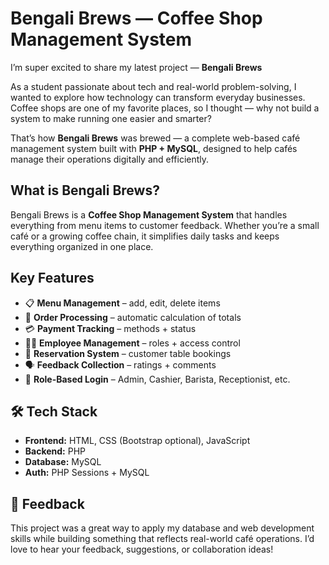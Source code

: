 # Bengali Brews — Coffee Shop Management System

I’m super excited to share my latest project — **Bengali Brews**

As a student passionate about tech and real-world problem-solving, I wanted to explore how technology can transform everyday businesses. Coffee shops are one of my favorite places, so I thought — why not build a system to make running one easier and smarter?

That’s how **Bengali Brews** was brewed — a complete web-based café management system built with **PHP + MySQL**, designed to help cafés manage their operations digitally and efficiently.


## What is Bengali Brews?
Bengali Brews is a **Coffee Shop Management System** that handles everything from menu items to customer feedback. Whether you’re a small café or a growing coffee chain, it simplifies daily tasks and keeps everything organized in one place.


## Key Features
- 📋 **Menu Management** – add, edit, delete items  
- 🛒 **Order Processing** – automatic calculation of totals  
- 💳 **Payment Tracking** – methods + status  
- 👩‍🍳 **Employee Management** – roles + access control  
- 📅 **Reservation System** – customer table bookings  
- 🗣 **Feedback Collection** – ratings + comments  
- 🔐 **Role-Based Login** – Admin, Cashier, Barista, Receptionist, etc.  


## 🛠️ Tech Stack
- **Frontend:** HTML, CSS (Bootstrap optional), JavaScript  
- **Backend:** PHP  
- **Database:** MySQL  
- **Auth:** PHP Sessions + MySQL  


## 💬 Feedback
This project was a great way to apply my database and web development skills while building something that reflects real-world café operations.
I’d love to hear your feedback, suggestions, or collaboration ideas!
